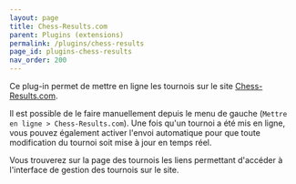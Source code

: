 ```yaml
---
layout: page
title: Chess-Results.com
parent: Plugins (extensions)
permalink: /plugins/chess-results
page_id: plugins-chess-results
nav_order: 200
---
```


Ce plug-in permet de mettre en ligne les tournois sur le site [Chess-Results.com](https://chess-results.com/Default.aspx?lan=20&SNode=S3).  

Il est possible de le faire manuellement depuis le menu de gauche (`Mettre en ligne > Chess-Results.com`). 
Une fois qu'un tournoi a été mis en ligne, vous pouvez également activer l'envoi automatique pour que toute modification du tournoi soit mise à jour en temps réel.  

Vous trouverez sur la page des tournois les liens permettant d'accéder à l'interface de gestion des tournois sur le site.
